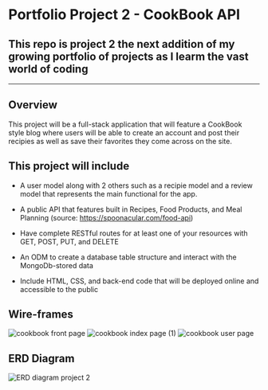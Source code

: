 # Portfolio Project 2 - CookBook API

## This repo is project 2 the next addition of my growing portfolio of projects as I learm the vast world of coding
--------------------------------------------------

## Overview 

This project will be a full-stack application that will feature a CookBook style blog where users will be able to create an account and post their recipies as well as save their favorites they come across on the site. 



## This project will include
*  A user model along with 2 others such as a recipie model and a review model that represents the main functional for the app.

* A public API that features built in Recipes, Food Products, and Meal Planning (source: https://spoonacular.com/food-api)

* Have complete RESTful routes for at least one of your resources with GET, POST, PUT, and DELETE

* An ODM to create a database table structure and interact with the MongoDb-stored data

* Include HTML, CSS, and back-end code that will be deployed online and accessible to the public


## Wire-frames

![cookbook front page](https://user-images.githubusercontent.com/104868823/173106928-a735a790-8420-4f31-907e-5a2fae6f9b26.png)
![cookbook index page (1)](https://user-images.githubusercontent.com/104868823/173118777-c6d5c121-74f8-4a42-8aed-8f45c7545e7a.png)
![cookbook user page](https://user-images.githubusercontent.com/104868823/173106953-e257e23c-7bcb-4a60-9c33-519cb8f90c68.png)

## ERD Diagram

![ERD diagram project 2](https://user-images.githubusercontent.com/104868823/173133572-34e8d34c-49e2-4a14-a1a1-bea5ed9f35dc.png)
